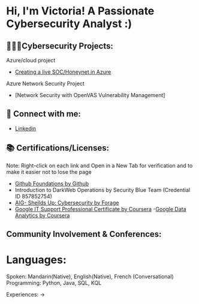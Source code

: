 <h1>Hi, I'm Victoria! A Passionate Cybersecurity Analyst :)







<h2>👩🏻‍💻Cybersecurity Projects:</h2>

Azure/cloud project
- [Creating a live SOC/Honeynet in Azure](https://github.com/vicliulyc/cloud-soc)

Azure Network Security Project
- [Network Security with OpenVAS Vulnerability Management]

<h2> 🤳 Connect with me:</h2>

- [Linkedin](https://linkedin.com/in/victorialiu23/)


## 📚 Certifications/Licenses:
Note: Right-click on each link and Open in a New Tab for verification and to make it easier not to lose the page
- [Github Foundations by Github](https://www.credly.com/badges/9e4ad965-21b8-4a8e-8a12-ab611a3cd37d/linked_in_profile)
- Introduction to DarkWeb Operations by Security Blue Team (Credential ID 857852754)
- [AIG- Sheilds Up: Cybersecurity by Forage](https://forage-uploads-prod.s3.amazonaws.com/completion-certificates/AIG/2ZFnEGEDKTQMtEv9C_AIG_5rtF2YqMkJLTYN3qs_1718173532004_completion_certificate.pdf)
- [Google IT Support Professional Certificate by Coursera](https://www.coursera.org/account/accomplishments/professional-cert/JG2GKCEB495M)
-[Google Data Analytics by Coursera](https://www.coursera.org/account/accomplishments/professional-cert/UREUQGWG5BEN)


## Community Involvement & Conferences:






# Languages: 
Spoken: Mandarin(Native), English(Native), French (Conversational)
Programming: Python, Java, SQL, KQL

Experiences: 
->
